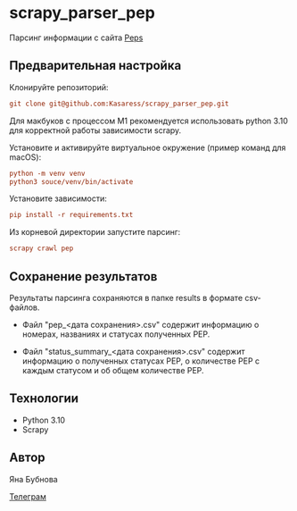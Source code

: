 # scrapy_parser_pep

Парсинг информации с сайта [Peps](https://peps.python.org/ "https://peps.python.org/")

## Предварительная настройка

Клонируйте репозиторий:

```ini
git clone git@github.com:Kasaress/scrapy_parser_pep.git
```

Для макбуков с процессом М1 рекомендуется использовать python 3.10 для корректной работы зависимости scrapy.

Установите и активируйте виртуальное окружение (пример команд для macOS):

```ini
python -m venv venv
python3 souce/venv/bin/activate
```

Установите зависимости:

```ini
pip install -r requirements.txt
```

Из корневой директории запустите парсинг:

```ini
scrapy crawl pep
```

## Сохранение результатов

Результаты парсинга сохраняются в папке results в формате csv-файлов.

- Файл "pep\_<дата сохранения>.csv" содержит информацию о номерах, названиях и статусах полученных PEP.

- Файл "status\_summary\_<дата сохранения>.csv" содержит информацию о полученных статусах PEP, о количестве PEP с каждым статусом и об общем количестве PEP.

## Технологии

- Python 3.10
- Scrapy

## Автор

Яна Бубнова

[Телеграм](https://t.me/kasares "Напишите мне :)")

